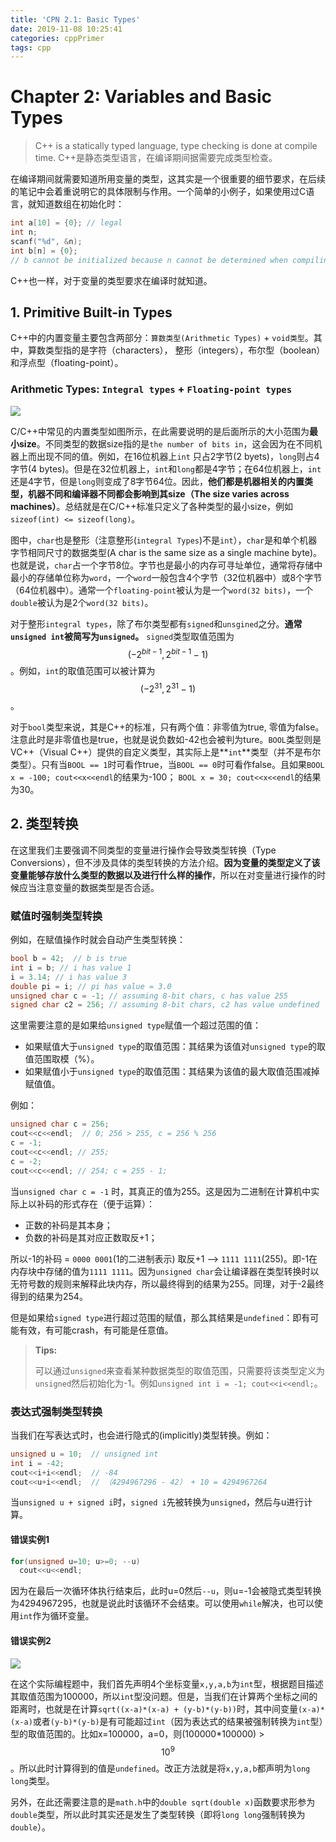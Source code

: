 ```yaml
---
title: 'CPN 2.1: Basic Types'
date: 2019-11-08 10:25:41
categories: cppPrimer
tags: cpp
---
```


# Chapter 2: Variables and Basic Types

> C++ is a statically typed language, type checking is done at compile time.
> C++是静态类型语言，在编译期间据需要完成类型检查。

在编译期间就需要知道所用变量的类型，这其实是一个很重要的细节要求，在后续的笔记中会着重说明它的具体限制与作用。一个简单的小例子，如果使用过C语言，就知道数组在初始化时：

```c
int a[10] = {0}; // legal
int n;
scanf("%d", &n);
int b[n] = {0}; 
// b cannot be initialized because n cannot be determined when compiling.
```

C++也一样，对于变量的类型要求在编译时就知道。

## 1. Primitive Built-in Types

C++中的内置变量主要包含两部分：`算数类型(Arithmetic Types)` + `void类型`。其中，算数类型指的是字符（characters）， 整形（integers），布尔型（boolean）和浮点型（floating-point）。

### Arithmetic Types: `Integral types` + `Floating-point types`



![](/Users/alex/Documents/gitRepo/gzrjzcx.github.io/blog/source/res/cppPrimer/Arithmetic_Types.png)



C/C++中常见的内置类型如图所示，在此需要说明的是后面所示的大小范围为**最小size**。不同类型的数据size指的是`the number of bits in`，这会因为在不同机器上而出现不同的值。例如，在16位机器上`int` 只占2字节(2 byets)，`long`则占4字节(4 bytes)。但是在32位机器上，`int`和`long`都是4字节；在64位机器上，`int`还是4字节，但是`long`则变成了8字节64位。因此，**他们都是机器相关的内置类型，机器不同和编译器不同都会影响到其size（The size varies across machines）**。总结就是在C/C++标准只定义了各种类型的最小size，例如`sizeof(int) <= sizeof(long)`。

图中，`char`也是整形（注意整形(`integral Types`)不是`int`），`char`是和单个机器字节相同尺寸的数据类型(A char is the same size as a single machine byte)。也就是说，`char`占一个字节8位。字节也是最小的内存可寻址单位，通常将存储中最小的存储单位称为`word`，一个`word`一般包含4个字节（32位机器中）或8个字节（64位机器中）。通常一个`floating-point`被认为是一个`word(32 bits)`，一个`double`被认为是2个`word(32 bits)`。

对于整形`integral types`，除了布尔类型都有`signed`和`unsgined`之分。**通常`unsigned int`被简写为`unsigned`。** `signed`类型取值范围为$$(-2^{bit-1}, 2^{bit-1}-1)$$。例如，`int`的取值范围可以被计算为$$(-2^{31}, 2^{31}-1)$$。

对于`bool`类型来说，其是C++的标准，只有两个值：非零值为true, 零值为false。注意此时是非零值也是true，也就是说负数如-42也会被判为ture。`BOOL`类型则是VC++（Visual C++）提供的自定义类型，其实际上是**`int`**类型（并不是布尔类型）。只有当`BOOL == 1`时可看作true，当`BOOL == 0`时可看作false。且如果`BOOL x = -100; cout<<x<<endl`的结果为-100； `BOOL x = 30; cout<<x<<endl`的结果为30。

## 2. 类型转换

在这里我们主要强调不同类型的变量进行操作会导致类型转换（Type Conversions），但不涉及具体的类型转换的方法介绍。**因为变量的类型定义了该变量能够存放什么类型的数据以及进行什么样的操作**，所以在对变量进行操作的时候应当注意变量的数据类型是否合适。

### 赋值时强制类型转换

例如，在赋值操作时就会自动产生类型转换：

```c
bool b = 42;  // b is true
int i = b; // i has value 1
i = 3.14; // i has value 3
double pi = i; // pi has value = 3.0
unsigned char c = -1; // assuming 8-bit chars, c has value 255
signed char c2 = 256; // assuming 8-bit chars, c2 has value undefined

```

这里需要注意的是如果给`unsigned type`赋值一个超过范围的值：

- 如果赋值大于`unsigned type`的取值范围：其结果为该值对`unsigned type`的取值范围取模（%）。
- 如果赋值小于`unsigned type`的取值范围：其结果为该值的最大取值范围减掉赋值值。

例如：

```c
unsigned char c = 256;
cout<<c<<endl;  // 0; 256 > 255, c = 256 % 256
c = -1;
cout<<c<<endl; // 255; 
c = -2;
cout<<c<<endl; // 254; c = 255 - 1;
```

当`unsigned char c = -1` 时，其真正的值为255。这是因为二进制在计算机中实际上以补码的形式存在（便于运算）：

- 正数的补码是其本身；
- 负数的补码是其对应正数取反+1；

所以-1的补码 = `0000 0001`(1的二进制表示) 取反+1 --> `1111 1111`(255)。即-1在内存块中存储的值为`1111 1111`。因为`unsigned char`会让编译器在类型转换时以无符号数的规则来解释此块内存，所以最终得到的结果为255。同理，对于-2最终得到的结果为254。

但是如果给`signed type`进行超过范围的赋值，那么其结果是`undefined`：即有可能有效，有可能crash，有可能是任意值。

> **Tips:**
>
> 可以通过`unsigned`来查看某种数据类型的取值范围，只需要将该类型定义为`unsigned`然后初始化为-1。例如`unsigned int i = -1; cout<<i<<endl;`。

### 表达式强制类型转换

当我们在写表达式时，也会进行隐式的(implicitly)类型转换。例如：

```c
unsigned u = 10;  // unsigned int
int i = -42;
cout<<i+i<<endl;  // -84
cout<<u+i<<endl;  // （4294967296 - 42） + 10 = 4294967264
```

当`unsigned u + signed i`时，`signed i`先被转换为`unsigned`，然后与u进行计算。

#### 错误实例1

```c
for(unsigned u=10; u>=0; --u)
  cout<<u<<endl;
```

因为在最后一次循环体执行结束后，此时u=0然后`--u`，则u=-1会被隐式类型转换为4294967295，也就是说此时该循环不会结束。可以使用`while`解决，也可以使用`int`作为循环变量。

#### 错误实例2

![](/Users/alex/Documents/gitRepo/gzrjzcx.github.io/blog/source/res/cppPrimer/Type_conversions.png)

在这个实际编程题中，我们首先声明4个坐标变量`x,y,a,b`为`int`型，根据题目描述其取值范围为100000，所以`int`型没问题。但是，当我们在计算两个坐标之间的距离时，也就是在计算`sqrt((x-a)*(x-a) + (y-b)*(y-b))`时，其中间变量`(x-a)*(x-a)`或者`(y-b)*(y-b)`是有可能超过`int`（因为表达式的结果被强制转换为`int`型）型的取值范围的。比如x=100000，a=0，则(100000*100000) > $$10^9$$。所以此时计算得到的值是`undefined`。改正方法就是将`x,y,a,b`都声明为`long long`类型。

另外，在此还需要注意的是`math.h`中的`double sqrt(double x)`函数要求形参为`double`类型，所以此时其实还是发生了类型转换（即将`long long`强制转换为`double`）。